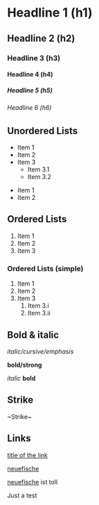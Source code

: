 # Headline 1 (h1)
## Headline 2 (h2)
### Headline 3 (h3)
#### Headline 4 (h4)
##### Headline 5 (h5)
###### Headline 6 (h6)


## Unordered Lists

* Item 1
* Item 2
* Item 3
  * Item 3.1
  * Item 3.2


- Item 1
- Item 2

## Ordered Lists

1. Item 1
2. Item 2
3. Item 3

### Ordered Lists (simple)

1. Item 1
1. Item 2
1. Item 3
   1. Item 3.i
   1. Item 3.ii 


## Bold & italic

*italic/cursive/emphasis*

**bold/strong**

_italic_
__bold__

## Strike

~Strike~

## Links

[title of the link](https://www.neuefische.de)

[neuefische][neuefische]

[neuefische][neuefische] ist toll




Just a test

[neuefische]: https://www.neuefische.de
[google]: https://www.google.com


